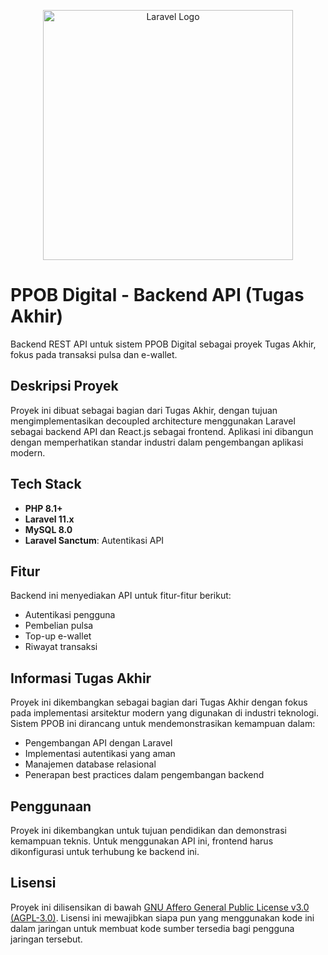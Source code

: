 <p align="center"><a href="https://laravel.com" target="_blank"><img src="https://raw.githubusercontent.com/laravel/art/master/logo-lockup/5%20SVG/2%20CMYK/1%20Full%20Color/laravel-logolockup-cmyk-red.svg" width="400" alt="Laravel Logo"></a></p>

# PPOB Digital - Backend API (Tugas Akhir)

Backend REST API untuk sistem PPOB Digital sebagai proyek Tugas Akhir, fokus pada transaksi pulsa dan e-wallet.

## Deskripsi Proyek

Proyek ini dibuat sebagai bagian dari Tugas Akhir, dengan tujuan mengimplementasikan decoupled architecture menggunakan Laravel sebagai backend API dan React.js sebagai frontend. Aplikasi ini dibangun dengan memperhatikan standar industri dalam pengembangan aplikasi modern.

## Tech Stack

- **PHP 8.1+**
- **Laravel 11.x**
- **MySQL 8.0**
- **Laravel Sanctum**: Autentikasi API

## Fitur

Backend ini menyediakan API untuk fitur-fitur berikut:
- Autentikasi pengguna
- Pembelian pulsa
- Top-up e-wallet
- Riwayat transaksi

## Informasi Tugas Akhir

Proyek ini dikembangkan sebagai bagian dari Tugas Akhir dengan fokus pada implementasi arsitektur modern yang digunakan di industri teknologi. Sistem PPOB ini dirancang untuk mendemonstrasikan kemampuan dalam:
- Pengembangan API dengan Laravel
- Implementasi autentikasi yang aman
- Manajemen database relasional
- Penerapan best practices dalam pengembangan backend

## Penggunaan

Proyek ini dikembangkan untuk tujuan pendidikan dan demonstrasi kemampuan teknis. Untuk menggunakan API ini, frontend harus dikonfigurasi untuk terhubung ke backend ini.

## Lisensi

Proyek ini dilisensikan di bawah [GNU Affero General Public License v3.0 (AGPL-3.0)](https://www.gnu.org/licenses/agpl-3.0.en.html). Lisensi ini mewajibkan siapa pun yang menggunakan kode ini dalam jaringan untuk membuat kode sumber tersedia bagi pengguna jaringan tersebut.
